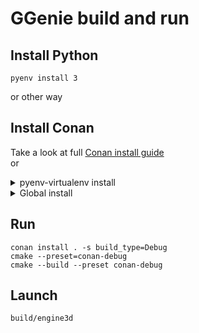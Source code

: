 # GGenie build and run

## Install Python
```
pyenv install 3
```
or other way

## Install Conan 
Take a look at full [Conan install guide](https://docs.conan.io/2/installation.html)\
or
<details>
  
<summary>pyenv-virtualenv install</summary>

<br/>Inside project directory
```
pyenv virtualenv 3.13.3 ggenie_env
pyenv local ggenie_env
pip install conan
```
</details>
<details>

<summary>Global install</summary>

<br/>
```
pip install conan
```
</details>

## Run
```
conan install . -s build_type=Debug
cmake --preset=conan-debug
cmake --build --preset conan-debug 
```

## Launch
```
build/engine3d
```
